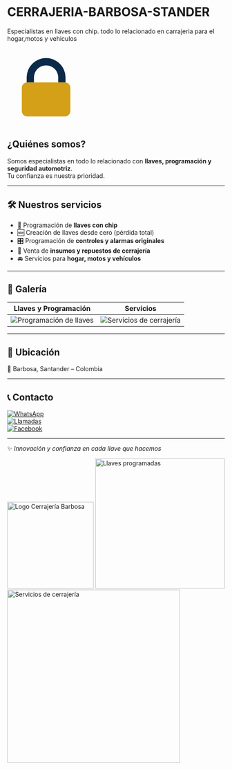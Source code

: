 # CERRAJERIA-BARBOSA-STANDER
Especialistas en llaves con chip. 
todo lo relacionado en carrajeria para el hogar,motos y vehiculos 

<!-- Icono minimalista candado – Cerrajería Barbosa -->
<svg width="180" viewBox="0 0 256 256" xmlns="http://www.w3.org/2000/svg">
  <defs>
    <style>
      .navy { fill: #0b2a4a; }
      .gold { fill: #d4a017; }
      .hole { fill: #0b2a4a; }
    </style>
  </defs>
  <path class="navy" d="M64 96a64 64 0 1 1 128 0v16h-24V96a40 40 0 1 0-80 0v16H64V96z"/>
  <rect x="48" y="112" width="160" height="112" rx="18" ry="18" class="gold"/>
  <rect x="48" y="112"



---

## ¿Quiénes somos?
Somos especialistas en todo lo relacionado con **llaves, programación y seguridad automotriz**.  
Tu confianza es nuestra prioridad.  

---

## 🛠️ Nuestros servicios
- 🔐 Programación de **llaves con chip**
- 🆕 Creación de llaves desde cero (pérdida total)
- 🎛️ Programación de **controles y alarmas originales**
- 🛒 Venta de **insumos y repuestos de cerrajería**
- 🚘 Servicios para **hogar, motos y vehículos**

---

## 📸 Galería

| Llaves y Programación | Servicios |
|------------------------|-----------|
| ![Programación de llaves](https://github.com/jeixon29/CERRAJERIA_BARBOSA_STANDER/blob/main/llaves.jpg) | ![Servicios de cerrajería](https://github.com/jeixon29/CERRAJERIA_BARBOSA_STANDER/blob/main/servicios.jpg) |

---

## 📍 Ubicación
📌 Barbosa, Santander – Colombia  

---

## 📞 Contacto
[![WhatsApp](https://img.shields.io/badge/WhatsApp-322%20949%205816-brightgreen?logo=whatsapp&logoColor=white)](https://wa.me/573229495816)  
[![Llamadas](https://img.shields.io/badge/Teléfono-314%20481%206095-blue?logo=phone&logoColor=white)](tel:+573144816095)  
[![Facebook](https://img.shields.io/badge/Facebook-Cerrajería%20Barbosa%20Stder-1877F2?logo=facebook&logoColor=white)](https://www.facebook.com/CerrajeriaBarbosaStder)

---

✨ *Innovación y confianza en cada llave que hacemos*  

<!-- Imagen en la misma carpeta -->
<img src="logo.png" alt="Logo Cerrajería Barbosa" width="200">

<!-- Imagen en subcarpeta -->
<img src="img/llaves.jpg" alt="Llaves programadas" width="300">

<!-- Imagen desde enlace externo -->
<img src="https://tusitio.com/imagen.jpg" alt="Servicios de cerrajería" width="400">

